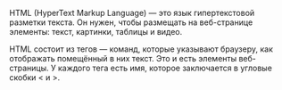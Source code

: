 <!-- Что такое HTML ? -->

HTML (HyperText Markup Language) — это язык гипертекстовой разметки текста.
Он нужен, чтобы размещать на веб-странице элементы: текст, картинки, таблицы и видео.

HTML состоит из тегов — команд, которые указывают браузеру, как отображать помещённый в них текст.
Это и есть элементы веб-страницы.
У каждого тега есть имя, которое заключается в угловые скобки < и >.
